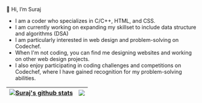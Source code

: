 👋 Hi, I’m Suraj
- I am a coder who specializes in C/C++, HTML, and CSS. 
- I am currently working on expanding my skillset to include data structure and algorithms (DSA) 
- I am particularly interested in web design and problem-solving on Codechef.
- When I'm not coding, you can find me designing websites and working on other web design projects. 
- I also enjoy participating in coding challenges and competitions on Codechef, where I have gained recognition for my problem-solving abilities.

<!---
surajy1/surajy1 is a ✨ special ✨ repository because its `README.md` (this file) appears on your GitHub profile.
You can click the Preview link to take a look at your changes.
--->
| <a href="https://github.com/anuraghazra/github-readme-stats"><img align="center" src="https://github-readme-stats.vercel.app/api?username=y-suraj&show_icons=true&include_all_commits=true&theme=buefy&hide_border=true" alt="Suraj's github stats" /></a> | <a href="https://github.com/anuraghazra/github-readme-stats"><img align="center" src="https://github-readme-stats.vercel.app/api/top-langs/?username=y-suraj&layout=compact&theme=buefy&hide_border=true" /></a> |
| ------------- | ------------- |
